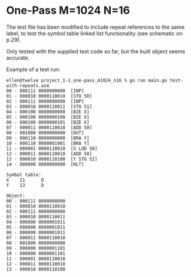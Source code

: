 # One-Pass M=1024 N=16

The test file has been modified to include repeat references to the same label, to test the symbol table linked list functionality (see schematic on p.29).

Only tested with the supplied test code so far, but the built object seems accurate.

Example of a test run:

```
ellen@twelve project_1-1_one-pass_m1024_n16 % go run main.go test-with-repeats.asm 
00 - 000111 0000000000	[INP]
01 - 000010 0000110010	[STO 50]
02 - 000111 0000000000	[INP]
03 - 000010 0000110011	[STO 51]
04 - 000100 0000000000	[BZE X]
05 - 000100 0000000100	[BZE X]
06 - 000100 0000000101	[BZE X]
07 - 000011 0000110010	[ADD 50]
08 - 001000 0000000000	[OUT]
09 - 000110 0000000000	[BRA Y]
10 - 000110 0000001001	[BRA Y]
11 - 000001 0000110010	[X LOD 50]
12 - 000011 0000110010	[ADD 50]
13 - 000010 0000110100	[Y STO 52]
14 - 000000 0000000000	[HLT]

Symbol table:
X 	 11 	 D
Y 	 13 	 D

Object:
00 - 000111 0000000000
01 - 000010 0000110010
02 - 000111 0000000000
03 - 000010 0000110011
04 - 000000 0000001011
05 - 000000 0000001011
06 - 000000 0000001011
07 - 000011 0000110010
08 - 001000 0000000000
09 - 000000 0000001101
10 - 000000 0000001101
11 - 000001 0000110010
12 - 000011 0000110010
13 - 000010 0000110100
```